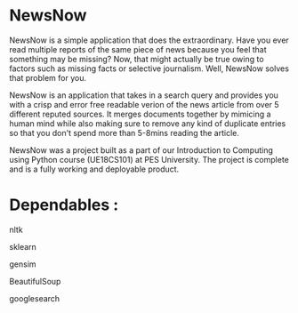 # NewsNow
NewsNow is a simple application that does the extraordinary. Have you ever read multiple reports of the same piece of news because you feel that something may be missing? Now, that might actually be true owing to factors such as missing facts or selective journalism.
Well, NewsNow solves that problem for you.

NewsNow is an application that takes in a search query and provides you with a crisp and error free readable verion of the news article from over 5 different reputed sources. It merges documents together by mimicing a human mind while also making sure to remove any kind of duplicate entries so that you don't spend more than 5-8mins reading the article.


NewsNow was a project built as a part of our Introduction to Computing using Python course (UE18CS101) at PES University. The project is complete and is a fully working and deployable product.

# Dependables : 
nltk

sklearn

gensim

BeautifulSoup

googlesearch

